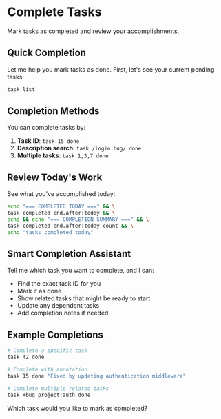 # Complete Tasks

Mark tasks as completed and review your accomplishments.

## Quick Completion

Let me help you mark tasks as done. First, let's see your current pending tasks:

```bash
task list
```

## Completion Methods

You can complete tasks by:

1. **Task ID**: `task 15 done` 
2. **Description search**: `task /login bug/ done`
3. **Multiple tasks**: `task 1,3,7 done`

## Review Today's Work

See what you've accomplished today:

```bash
echo "=== COMPLETED TODAY ===" && \
task completed end.after:today && \
echo && echo "=== COMPLETION SUMMARY ===" && \
task completed end.after:today count && \
echo "tasks completed today"
```

## Smart Completion Assistant

Tell me which task you want to complete, and I can:
- Find the exact task ID for you
- Mark it as done
- Show related tasks that might be ready to start
- Update any dependent tasks
- Add completion notes if needed

## Example Completions

```bash
# Complete a specific task
task 42 done

# Complete with annotation
task 15 done "Fixed by updating authentication middleware"

# Complete multiple related tasks
task +bug project:auth done
```

Which task would you like to mark as completed?